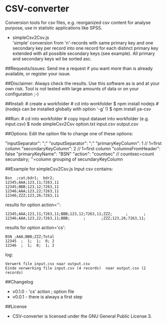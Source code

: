 CSV-converter
===================

Conversion tools for csv files, e.g. reorganized csv content for analyse purpose, use in statistic applications like SPSS.

* simpleCsv2Csv.js	
	'simple' conversion from 'n'-records with same primary key and one secondary key per record into one record for each distinct primary key extended with all possible secondary keys (see example). All primary and secondary keys wil be sorted asc.  

##Requests/issues:
Send me a request if you want more than is already available, or register your issue.

##Disclaimer:
Always check the results. Use this software as is and at your own risk. Tool is not tested with large amounts of data or on your configuration ;-) 

##Install:
	# create a workfolder
	# cd into workfolder
	$ npm install nodejs 	# (nodejs can be installed globally with option '-g' !)
	$ npm install ya-csv

##Run:
	# cd into workfolder
	# copy input dataset into workfolder (e.g. input.csv)
	$ node simpleCsv2Csv option.txt input.csv output.csv

##Options:
Edit the option file to change one of these options:

 "inputSeparator": ";"
 "outputSeparator": ";"
 "primaryKeyColumn":	1 // 1=first column
 "secondaryKeyColumn": 2 // 1=first column
 "columnsFromHeader": false
 "primaryKeyName": "BSN"
 "action": "countsec"   // countsec=count secundairy; ''=column grouping of secundaryKeyColumn 


##Example for simpleCsv2Csv.js
Input csv contains:

	Bsn  ;cat;bdr1;  bdr2;
	12345;AAA;123,11;7263,11
	12345;BBB;123,12;7263,11
	12346;AAA;123,22;7263,11
	12346;ZZZ;123,26;7263,11

results for option action='':

	12345;AAA;123,11;7263,11;BBB;123,12;7263,11;ZZZ;      ;       ;
	12346;AAA;123,22;7263,11;BBB;      ;       ;ZZZ;123,26;7263,11;

results for option action='cs':

	BSN ;AAA;BBB;ZZZ;Total
	12345  ;  1;  1;  0; 2
	12346  ;  1;  0;  1; 2

log:

	Verwerk file input.csv naar output.csv
	Einde verwerking file input.csv (4 records)  naar output.csv (2 records)

##Changelog
- v0.1.0 - 'cs' action ; option file
- v0.0.1 - there is always a first step

##License
- CSV-converter is licensed under the GNU General Public License 3.

